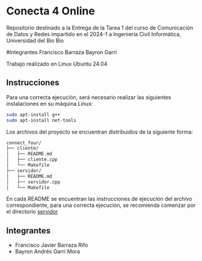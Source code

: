 # Conecta 4 Online
Repositorio destinado a la Entrega de la Tarea 1 del curso de Comunicación de Datos y Redes impartido en el 2024-1 a Ingeniería Civil Informática, Universidad del Bio Bio

#Integrantes
Francisco Barraza
Bayron Garri

Trabajo realizado en Linux Ubuntu 24.04
## Instrucciones
Para una correcta ejecución, será necesario realizar las siguientes instalaciones en su máquina Linux:
```bash
sudo apt-install g++
sudo apt-install net-tools
```

Los archivos del proyecto se encuentran distribuidos de la siguiente forma:
```bash
connect_four/
├── cliente/
│   ├── README.md
│   ├── cliente.cpp
│   └── Makefile
├── servidor/
│   ├── README.md
│   ├── servidor.cpp
│   └── Makefile
```
En cada README se encuentran las instrucciones de ejecución del archivo correspondiente, para una correcta ejecución, se recomienda comenzar por el directorio [servidor](./connect_four/servidor/)

## Integrantes

- Francisco Javier Barraza Rifo
- Bayron Andrés Garri Mora
